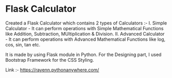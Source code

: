 # Flask Calculator

Created a Flask Calculator which contains 2 types of Calculators :-
I. Simple Calculator - It can perform operations with Simple Mathematical Functions like Addition, Subtraction, MUltiplication & Division.
II. Advanced Calculator - It can perform operations with Advanced Mathematical Functions like log, cos, sin, tan etc.

It is made by using Flask module in Python.
For the Designing part, I used Bootstrap Framework for the CSS Styling.

Link :- https://rayenn.pythonanywhere.com/
